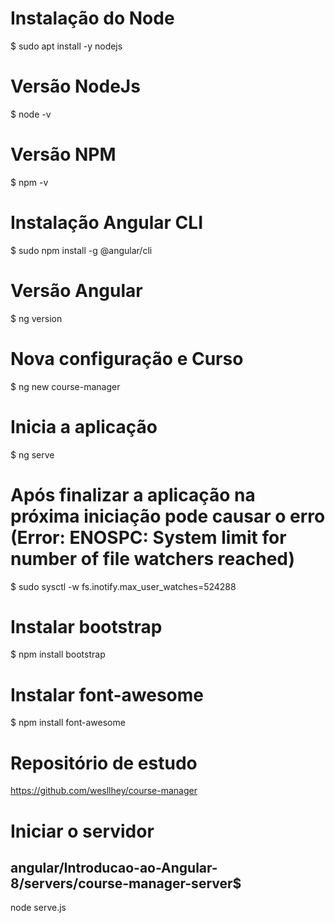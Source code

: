 # Instalação do Node
$ sudo apt install -y nodejs

# Versão NodeJs
$ node -v

# Versão NPM
$ npm -v

# Instalação Angular CLI
$ sudo npm install -g @angular/cli

# Versão Angular
$ ng version

# Nova configuração e Curso
$ ng new course-manager

# Inicia a aplicação
$ ng serve

# Após finalizar a aplicação na próxima iniciação pode causar o erro (Error: ENOSPC: System limit for number of file watchers reached)
$ sudo sysctl -w fs.inotify.max_user_watches=524288

# Instalar bootstrap
$ npm install bootstrap

# Instalar font-awesome
$ npm install font-awesome

# Repositório de estudo
https://github.com/wesllhey/course-manager

# Iniciar o servidor
## angular/Introducao-ao-Angular-8/servers/course-manager-server$
node serve.js
